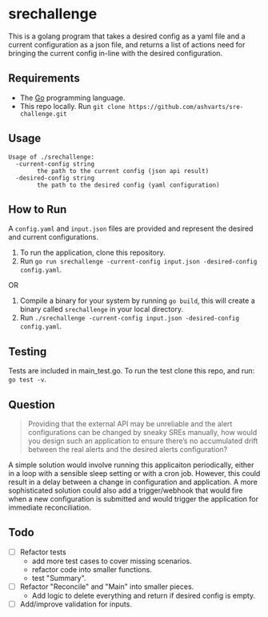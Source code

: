 # srechallenge
This is a golang program that takes a desired config as a yaml file and a current configuration as a json file, and returns a list of actions need for bringing the current config in-line with the desired configuration.

## Requirements
- The [Go](https://go.dev/doc/install) programming language.  
- This repo locally. Run `git clone https://github.com/ashvarts/sre-challenge.git`


## Usage
```
Usage of ./srechallenge:
  -current-config string
        the path to the current config (json api result)
  -desired-config string
        the path to the desired config (yaml configuration)
```

## How to Run
A `config.yaml` and `input.json` files are provided and represent the desired and current configurations.
1. To run the application, clone this repository.
2. Run `go run srechallenge -current-config input.json -desired-config config.yaml`.  

OR
1. Compile a binary for your system by running `go build`, this will create a binary called `srechallenge` in your local directory.
2. Run `./srechallenge -current-config input.json -desired-config config.yaml`.   

## Testing
Tests are included in main_test.go. To run the test clone this repo, and run: `go test -v`.

## Question
> Providing that the external API may be unreliable and the alert configurations can be changed by sneaky SREs manually, how would you design such an application to ensure there’s no accumulated drift between the real alerts and the desired alerts configuration?

A simple solution would involve running this applicaiton periodically, either in a loop with a sensible sleep setting or with a cron job. However, this could result in a delay between a change in configuration and application. A more sophisticated solution could also add a trigger/webhook that would fire when a new configuration is submitted and would trigger the application for immediate reconciliation. 

## Todo 
- [ ] Refactor tests
    - add more test cases to cover missing scenarios.
    - refactor code into smaller functions.
    - test "Summary".
- [ ] Refactor "Reconcile" and "Main" into smaller pieces. 
    - Add logic to delete everything and return if desired config is empty.
- [ ] Add/improve validation for inputs.